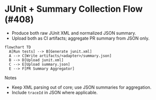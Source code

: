 # JUnit + Summary Collection Flow (#408)

- Produce both raw JUnit XML and normalized JSON summary.
- Upload both as CI artifacts; aggregate PR summary from JSON only.

```mermaid
flowchart TD
  A[Run tests] --> B[Generate junit.xml]
  A --> C[Write artifacts/<adapter>/summary.json]
  B --> D[Upload junit.xml]
  C --> E[Upload summary.json]
  E --> F[PR Summary Aggregator]
```

Notes
- Keep XML parsing out of core; use JSON summaries for aggregation.
- Include `traceId` in JSON where applicable.
